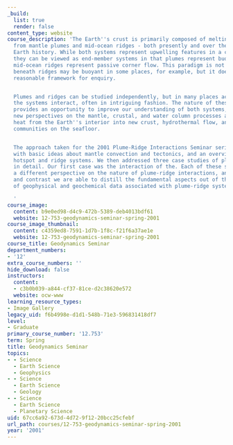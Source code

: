 ```yaml
---
_build:
  list: true
  render: false
content_type: website
course_description: 'The Earth''s crust is primarily composed of melting products
  from mantle plumes and mid-ocean ridges - both presently and over the course of
  Earth history. While both systems represent upwelling features in a convective mantle,
  they can be viewed as end-member systems in that plumes represent buoyant flow whereas
  mid-ocean ridges represent passive corner flow. This paradigm is not strict - flow
  beneath ridges may be buoyant in some places, for example, but it does provide a
  reasonable framework for enquiry.


  Plumes and ridges can be studied independently, but in many places across the globe
  the systems interact, often in intriguing fashion. The nature of these interactions
  provides an opportunity to improve our understanding of both systems, and provides
  new perspectives on the mantle, crustal, and water column processes associated converting
  heat from the Earth''s interior into new crust, hydrothermal flow, and biological
  communities on the seafloor.


  The approach taken for the 2001 Plume-Ridge Interactions Seminar series was to start
  with basic ideas about mantle convection and tectonics, and an overview of the global
  hotspot and ridge systems. We then addressed three case studies of plume-ridge interactions
  in detail. Our first case was the interaction of the. Each of these systems provides
  a different perspective on the nature of plume-ridge interactions, and by comparison
  and contrast we are able to distill the fundamental aspects out of the complex array
  of geophysical and geochemical data associated with plume-ridge systems.

  '
course_image:
  content: b9e0ed98-d4c9-472b-5389-deb4013bdf61
  website: 12-753-geodynamics-seminar-spring-2001
course_image_thumbnail:
  content: c4359ed8-7591-1d7b-1f8c-f21f6a37ae1e
  website: 12-753-geodynamics-seminar-spring-2001
course_title: Geodynamics Seminar
department_numbers:
- '12'
extra_course_numbers: ''
hide_download: false
instructors:
  content:
  - c3b0b039-a844-cf37-81ce-d2c38620e572
  website: ocw-www
learning_resource_types:
- Image Gallery
legacy_uid: f6b4998e-d1d1-548b-71e3-596831418df7
level:
- Graduate
primary_course_number: '12.753'
term: Spring
title: Geodynamics Seminar
topics:
- - Science
  - Earth Science
  - Geophysics
- - Science
  - Earth Science
  - Geology
- - Science
  - Earth Science
  - Planetary Science
uid: 67cc6a92-673d-4d72-9f12-20bcc25cfebf
url_path: courses/12-753-geodynamics-seminar-spring-2001
year: '2001'
---
```

